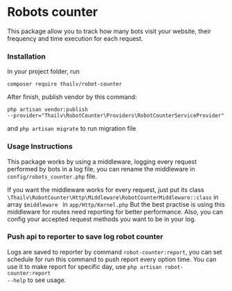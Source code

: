 # Robots counter
This package allow you to track how many bots visit your website, their frequency and time execution for each request.


### Installation
In your project folder, run

<code>composer require thailv/robot-counter</code>

After finish, publish vendor by this command:

<code>php artisan vendor:publish --provider="Thailv\RobotCounter\Providers\RobotCounterServiceProvider"</code>

and <code>php artisan migrate</code> to run migration file

### Usage Instructions
This package works by using a middleware, logging every request performed by bots in a log file, you can rename the middleware in <code>config/robots_counter.php</code> file.

If you want the middleware works for every request, just put its class <code>\Thailv\RobotCounter\Http\Middleware\RobotCounterMiddleware::class</code> in array <code>$middleware </code> in <code>app/Http/Kernel.php</code>
But the best practise is using this middleware for routes need reporting for better performance.
Also, you can config your accepted request methods you want to be in your log.

### Push api to reporter to save log robot counter
Logs are saved to reporter by command <code>robot-counter:report</code>, you can set schedule for run this command to push report every option time. 
You can use it to make report for specific day, use <code>php artisan robot-counter:report --help</code> to see usage.



